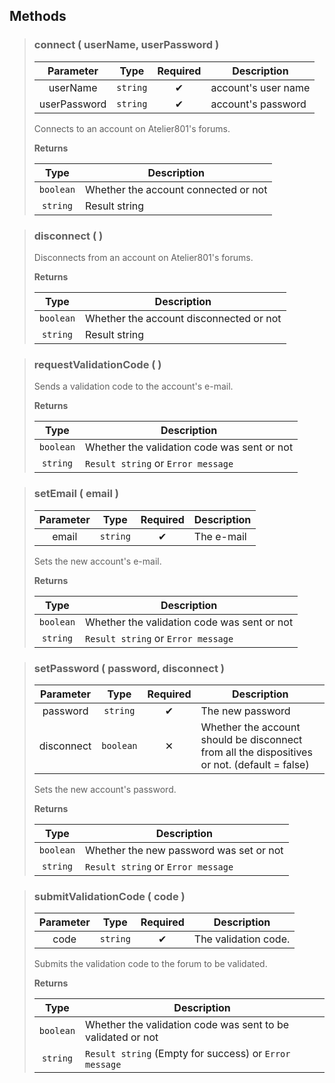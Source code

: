 ## Methods
>### connect ( userName, userPassword )
>| Parameter | Type | Required | Description |
>| :-: | :-: | :-: | - |
>| userName | `string` | ✔ | account's user name |
>| userPassword | `string` | ✔ | account's password |
>
>Connects to an account on Atelier801's forums.
>
>**Returns**
>
>| Type | Description |
>| :-: | - |
>| `boolean` | Whether the account connected or not |
>| `string` | Result string |
>


>### disconnect (  )
>Disconnects from an account on Atelier801's forums.
>
>**Returns**
>
>| Type | Description |
>| :-: | - |
>| `boolean` | Whether the account disconnected or not |
>| `string` | Result string |
>


>### requestValidationCode (  )
>Sends a validation code to the account's e-mail.
>
>**Returns**
>
>| Type | Description |
>| :-: | - |
>| `boolean` | Whether the validation code was sent or not |
>| `string` | `Result string` or `Error message` |
>


>### setEmail ( email )
>| Parameter | Type | Required | Description |
>| :-: | :-: | :-: | - |
>| email | `string` | ✔ | The e-mail |
>
>Sets the new account's e-mail.
>
>**Returns**
>
>| Type | Description |
>| :-: | - |
>| `boolean` | Whether the validation code was sent or not |
>| `string` | `Result string` or `Error message` |
>


>### setPassword ( password, disconnect )
>| Parameter | Type | Required | Description |
>| :-: | :-: | :-: | - |
>| password | `string` | ✔ | The new password |
>| disconnect | `boolean` | ✕ | Whether the account should be disconnect from all the dispositives or not. (default = false) |
>
>Sets the new account's password.
>
>**Returns**
>
>| Type | Description |
>| :-: | - |
>| `boolean` | Whether the new password was set or not |
>| `string` | `Result string` or `Error message` |
>


>### submitValidationCode ( code )
>| Parameter | Type | Required | Description |
>| :-: | :-: | :-: | - |
>| code | `string` | ✔ | The validation code. |
>
>Submits the validation code to the forum to be validated.
>
>**Returns**
>
>| Type | Description |
>| :-: | - |
>| `boolean` | Whether the validation code was sent to be validated or not |
>| `string` | `Result string` (Empty for success) or `Error message` |
>
